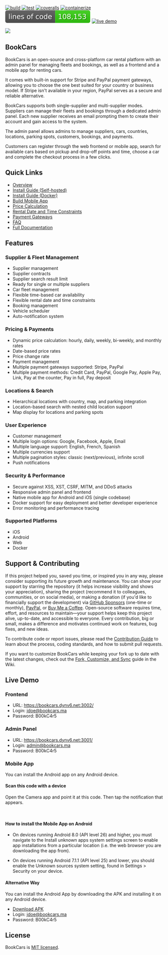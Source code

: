 [![build](https://github.com/aelassas/bookcars/actions/workflows/build.yml/badge.svg)](https://github.com/aelassas/bookcars/actions/workflows/build.yml) 
[![test](https://github.com/aelassas/bookcars/actions/workflows/test.yml/badge.svg)](https://github.com/aelassas/bookcars/actions/workflows/test.yml) 
[![coveralls](https://coveralls.io/repos/github/aelassas/bookcars/badge.svg?branch=main)](https://coveralls.io/github/aelassas/bookcars?branch=main)
[![containerize](https://github.com/aelassas/bookcars/actions/workflows/containerize.yml/badge.svg)](https://github.com/aelassas/bookcars/actions/workflows/containerize.yml) 
[![loc](https://raw.githubusercontent.com/aelassas/bookcars/refs/heads/loc/badge.svg)](https://github.com/aelassas/bookcars/actions/workflows/loc.yml) 
[![live demo](https://img.shields.io/badge/live-demo-brightgreen)](https://bookcars.dynv6.net:3002/)

<!--
[![docs](https://img.shields.io/badge/docs-wiki-brightgreen)](https://github.com/aelassas/bookcars/wiki)
[![live demo](https://img.shields.io/badge/live-demo-brightgreen)](https://bookcars.dynv6.net:3002/)
[![loc](https://raw.githubusercontent.com/aelassas/bookcars/refs/heads/loc/badge.svg)](https://github.com/aelassas/bookcars/actions/workflows/loc.yml) 
[![tested with jest](https://img.shields.io/badge/tested_with-jest-brightgreen?logo=jest)](https://github.com/jestjs/jest)
[![PRs welcome](https://img.shields.io/badge/PRs-welcome-brightgreen.svg)](https://github.com/aelassas/bookcars/pulls)
[![codecov](https://codecov.io/gh/aelassas/bookcars/graph/badge.svg?token=FSB0H9RDEQ)](https://codecov.io/gh/aelassas/bookcars)
[![codecov](https://img.shields.io/codecov/c/github/aelassas/bookcars?label=coverage)](https://codecov.io/gh/aelassas/bookcars)
[![coveralls](https://coveralls.io/repos/github/aelassas/bookcars/badge.svg?branch=main)](https://coveralls.io/github/aelassas/bookcars?branch=main)
[![open-vscode](https://img.shields.io/badge/open-vscode-1f425f.svg)](https://vscode.dev/github/aelassas/bookcars/)
[![PRs Welcome](https://img.shields.io/badge/PRs-welcome-brightgreen.svg)](https://github.com/aelassas/bookcars/blob/main/.github/CONTRIBUTING.md)

[![containerize](https://github.com/aelassas/bookcars/actions/workflows/containerize.yml/badge.svg)](https://github.com/aelassas/bookcars/actions/workflows/containerize.yml)

https://github.com/user-attachments/assets/01afc5ec-3c0a-47b9-a4e1-3b8888b2a695
-->

[![](https://bookcars.github.io/content/cover-1.png)](https://bookcars.dynv6.net:3002/)

## BookCars

BookCars is an open-source and cross-platform car rental platform with an admin panel for managing fleets and bookings, as well as a frontend and a mobile app for renting cars.

It comes with built-in support for Stripe and PayPal payment gateways, allowing you to choose the one best suited for your country or business model. If Stripe isn't available in your region, PayPal serves as a secure and reliable alternative.

BookCars supports both single-supplier and multi-supplier modes. Suppliers can manage their fleets and bookings through a dedicated admin panel. Each new supplier receives an email prompting them to create their account and gain access to the system.

The admin panel allows admins to manage suppliers, cars, countries, locations, parking spots, customers, bookings, and payments.

Customers can register through the web frontend or mobile app, search for available cars based on pickup and drop-off points and time, choose a car and complete the checkout process in a few clicks.

## Quick Links
* [Overview](https://github.com/aelassas/bookcars/wiki/Overview)  
* [Install Guide (Self-hosted)](https://github.com/aelassas/bookcars/wiki/Installing-(Self%E2%80%90hosted))
* [Install Guide (Docker)](https://github.com/aelassas/bookcars/wiki/Installing-(Docker))
* [Build Mobile App](https://github.com/aelassas/bookcars/wiki/Build-Mobile-App)  
* [Price Calculation](https://github.com/aelassas/bookcars/wiki/Price-Calculation)
* [Rental Date and Time Constraints](https://github.com/aelassas/bookcars/wiki/Rental-Date-and-Time-Constraints)
* [Payment Gateways](https://github.com/aelassas/bookcars/wiki/Payment-Gateways)
* [FAQ](https://github.com/aelassas/bookcars/wiki/FAQ)
* [Full Documentation](https://github.com/aelassas/bookcars/wiki)

## Features

### Supplier & Fleet Management

* Supplier management
* Supplier contracts
* Supplier search result limit
* Ready for single or multiple suppliers
* Car fleet management
* Flexible time-based car availability
* Flexible rental date and time constraints
* Booking management
* Vehicle scheduler
* Auto-notification system

### Pricing & Payments

* Dynamic price calculation: hourly, daily, weekly, bi-weekly, and monthly rates
* Date-based price rates
* Price change rate
* Payment management
* Multiple payment gateways supported: Stripe, PayPal
* Multiple payment methods: Credit Card, PayPal, Google Pay, Apple Pay, Link, Pay at the counter, Pay in full, Pay deposit

### Locations & Search

* Hierarchical locations with country, map, and parking integration
* Location-based search with nested child location support
* Map display for locations and parking spots

### User Experience

* Customer management
* Multiple login options: Google, Facebook, Apple, Email
* Multiple language support: English, French, Spanish
* Multiple currencies support
* Multiple pagination styles: classic (next/previous), infinite scroll
* Push notifications

### Security & Performance

* Secure against XSS, XST, CSRF, MITM, and DDoS attacks
* Responsive admin panel and frontend
* Native mobile app for Android and iOS (single codebase)
* Docker support for easy deployment and better developer experience
* Error monitoring and performance tracing

### Supported Platforms
* iOS
* Android
* Web
* Docker

## Support & Contributing

If this project helped you, saved you time, or inspired you in any way, please consider supporting its future growth and maintenance. You can show your support by starring the repository (it helps increase visibility and shows your appreciation), sharing the project (recommend it to colleagues, communities, or on social media), or making a donation (if you'd like to financially support the development) via [GitHub Sponsors](https://github.com/sponsors/aelassas) (one-time or monthly), [PayPal](https://www.paypal.me/aelassaspp), or [Buy Me a Coffee](https://www.buymeacoffee.com/aelassas). Open-source software requires time, effort, and resources to maintain—your support helps keep this project alive, up-to-date, and accessible to everyone. Every contribution, big or small, makes a difference and motivates continued work on features, bug fixes, and new ideas.

<!--<a href="https://github.com/sponsors/aelassas"><img src="https://aelassas.github.io/content/github-sponsor-button.png" alt="GitHub" width="210"></a>
<a href="https://www.paypal.me/aelassaspp"><img src="https://aelassas.github.io/content/paypal-button-v2.png" alt="PayPal" width="208"></a>
<a href="https://www.buymeacoffee.com/aelassas"><img src="https://aelassas.github.io/content/bmc-button.png" alt="Buy Me A Coffee" width="160"></a>-->

To contribute code or report issues, please read the [Contribution Guide](https://github.com/aelassas/bookcars/blob/main/.github/CONTRIBUTING.md) to learn about the process, coding standards, and how to submit pull requests.

If you want to customize BookCars while keeping your fork up to date with the latest changes, check out the [Fork, Customize, and Sync](https://github.com/aelassas/bookcars/wiki/Fork,-Customize,-and-Sync) guide in the Wiki.

## Live Demo
<!--
Some features are locked down on the demo links provided. To have access to all the features contact me by email. You can find it on my [profile page](https://github.com/aelassas) (requires login).
-->
### Frontend

* URL: https://bookcars.dynv6.net:3002/
* Login: jdoe@bookcars.ma
* Password: B00kC4r5

### Admin Panel

* URL: https://bookcars.dynv6.net:3001/
* Login: admin@bookcars.ma
* Password: B00kC4r5

### Mobile App

You can install the Android app on any Android device.

#### Scan this code with a device

Open the Camera app and point it at this code. Then tap the notification that appears.

<img alt="" width="120" src="https://bookcars.github.io/content/qr-code-8.1.png">

#### How to install the Mobile App on Android

* On devices running Android 8.0 (API level 26) and higher, you must navigate to the Install unknown apps system settings screen to enable app installations from a particular location (i.e. the web browser you are downloading the app from).

* On devices running Android 7.1.1 (API level 25) and lower, you should enable the Unknown sources system setting, found in Settings > Security on your device.

#### Alternative Way

You can install the Android App by downloading the APK and installing it on any Android device.

* [Download APK](https://github.com/aelassas/bookcars/releases/download/v8.1/bookcars-8.1.apk)
* Login: jdoe@bookcars.ma
* Password: B00kC4r5
<!--
## Website Source Code (bookcars.github.io)

The source code for the official BookCars website is available here:

[https://github.com/bookcars/bookcars.github.io](https://github.com/bookcars/bookcars.github.io)

It features a clean landing page with multilingual support, dark mode, and SEO optimizations to help it reach users in different languages and regions.

The codebase follows the Separation of Concerns (SoC) principle, with a modular and maintainable architecture that aligns with the Single Responsibility Principle (SRP), modularity, and modern frontend best practices. It uses GitHub Actions for automatic builds and deployments. The Android demo app download link is dynamically fetched and updated on the site.

⚡ **Ultra-fast performance**

The website loads in under 1.5 seconds on slow 4G with **0ms blocking**, **0 layout shift**, and a blazing **Speed Index of 0.8**.

Feel free to explore the code, suggest improvements, or use it as a template for your own landing page.
-->

## License

BookCars is [MIT licensed](https://github.com/aelassas/bookcars/blob/main/LICENSE).
